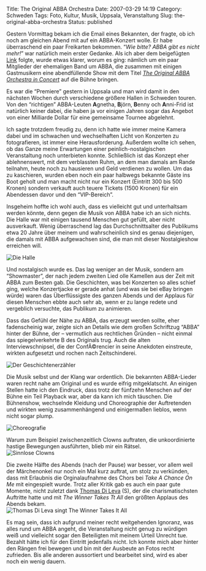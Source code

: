 Title: The Original ABBA Orchestra
Date: 2007-03-29 14:19
Category: Schweden
Tags: Foto, Kultur, Musik, Uppsala, Veranstaltung
Slug: the-original-abba-orchestra
Status: published

Gestern Vormittag bekam ich die Email eines Bekannten, der fragte, ob
ich noch am gleichen Abend mit auf ein ABBA-Konzert wolle. Er habe
überraschend ein paar Freikarten bekommen. “*Wie bitte? ABBA gibt es
nicht mehr!*” war natürlich mein erster Gedanke. Als ich aber dem
beigefügten [Link](http://www.fyrishov.se/html/evenemang.html) folgte,
wurde etwas klarer, worum es ging: nämlich um ein paar Mitglieder der
ehemaligen Band um ABBA, die zusammen mit einigen Gastmusikern eine
abendfüllende Show mit dem Titel [*The Original ABBA Orchestra in
Concert*](http://www.abbaorchestra.se/) auf die Bühne bringen.

Es war die “Premiere” gestern in Uppsala und man wird damit in den
nächsten Wochen durch verschiedene größere Hallen in Schweden touren.
Von den “richtigen” ABBA-Leuten **A**gnetha, **B**jörn, **B**enny och
**A**nni-Frid ist natürlich keiner dabei, die haben ja vor einigen
Jahren sogar das Angebot von einer Milliarde Dollar für eine gemeinsame
Tournee abgelehnt.

Ich sagte trotzdem freudig zu, <!--more-->denn ich hatte wie immer meine
Kamera dabei und im schwachen und wechselhaften Licht von Konzerten zu
fotografieren, ist immer eine Herausforderung. Außerdem wollte ich
sehen, ob das Ganze meine Erwartungen einer peinlich-nostalgischen
Veranstaltung noch unterbieten konnte. Schließlich ist das Konzept eher
ablehnenswert, mit dem verblassten Ruhm, an dem man damals am Rande
teilnahm, heute noch zu hausieren und Geld verdienen zu wollen. Um das
zu kaschieren, wurden eben noch ein paar halbwegs bekannte Gäste ins
Boot geholt und man macht nicht nur ein Konzert (Eintritt 300 bis 500
Kronen) sondern verkauft auch teuere Tickets (1500 Kronen) für ein
Abendessen davor und den “VIP-Bereich”.

Insgeheim hoffte ich wohl auch, dass es vielleicht gut und unterhaltsam
werden könnte, denn gegen die Musik von ABBA habe ich an sich nichts.
Die Halle war mit einigen tausend Menschen gut gefüllt, aber nicht
ausverkauft. Wenig überraschend lag das Durchschnittsalter des Publikums
etwa 20 Jahre über meinem und wahrscheinlich sind es genau diejenigen,
die damals mit ABBA aufgewachsen sind, die man mit dieser Nostalgieshow
erreichen will.

![Die Halle](/pic/abbaorch2.jpg "Die Halle")

Und nostalgisch wurde es. Das lag weniger an der Musik, sondern am
“Showmaster”, der nach jedem zweiten Lied olle Kamellen aus der Zeit mit
ABBA zum Besten gab. Die Geschichten, was bei Konzerten so alles schief
ging, welche Konzertjacke er gerade anhat (und was sie bei eBay bringen
würde) waren das Überflüssigste des ganzen Abends und der Applaus für
diesen Menschen ebbte auch sehr ab, wenn er zu lange redete und
vergeblich versuchte, das Publikum zu animieren.

Dass das Gefühl der Nähe zu ABBA, das erzeugt werden sollte, eher
fadenscheinig war, zeigte sich an Details wie dem großen Schriftzug
“ABBA” hinter der Bühne, der – vermutlich aus rechtlichen Gründen –
nicht einmal das spiegelverkehrte B des Originals trug. Auch die alten
Interviewschnipsel, die der ConfÃ©rencier in seine Anekdoten einstreute,
wirkten aufgesetzt und rochen nach Zeitschinderei.

![Der
Geschichtenerzähler](/pic/abbaorch4.jpg "Der Geschichtenerzähler")

Die Musik selbst und der Klang war ordentlich. Die bekannten ABBA-Lieder
waren recht nahe am Original und es wurde eifrig mitgeklatscht. An
einigen Stellen hatte ich den Eindruck, dass trotz der fünfzehn Menschen
auf der Bühne ein Teil Playback war, aber da kann ich mich täuschen. Die
Bühnenshow, wechselnde Kleidung und Choreographie der Auftretenden und
wirkten wenig zusammenhängend und einigermaßen lieblos, wenn nicht sogar
plump.

![Choreografie](/pic/abbaorch1.jpg "Choreografie")

Warum zum Beispiel zwischenzeitlich Clowns auftraten, die unkoordinierte
hastige Bewegungen ausführten, blieb mir ein Rätsel.  
![Sinnlose
Clowns](/pic/abbaorch3.jpg "Sinnlose Clowns")

Die zweite Hälfte des Abends (nach der Pause) war besser, vor allem weil
der Märchenonkel nur noch ein Mal kurz auftrat, um stolz zu verkünden,
dass mit Erlaubnis die Orginalaufnahme des Chors bei *Take A Chance On
Me* mit eingespielt wurde. Trotz aller Kritik gab es auch ein paar gute
Momente, nicht zuletzt dank [Thomas Di
Leva](http://sv.wikipedia.org/wiki/Thomas_Di_Leva) (S), der die
charismatischsten Auftritte hatte und mit *The Winner Takes Tt All* den
größten Applaus des Abends bekam.  
![Thomas Di Leva singt The Winner Takes It
All](/pic/dileva1.jpg "Thomas Di Leva singt The Winner Takes It All")

Es mag sein, dass ich aufgrund meiner recht weitgehenden Ignoranz, was
alles rund um ABBA angeht, die Veranstaltung nicht genug zu würdigen
weiß und vielleicht sogar den Beteiligten mit meinem Urteil Unrecht tue.
Bezahlt hätte ich für den Eintritt jedenfalls nicht. Ich konnte mich
aber hinter den Rängen frei bewegen und bin mit der Ausbeute an Fotos
recht zufrieden. Bis alle anderen aussortiert und bearbeitet sind, wird
es aber noch ein wenig dauern.

